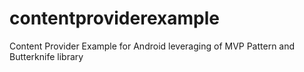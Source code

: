 # contentproviderexample
Content Provider Example for Android leveraging of MVP Pattern and Butterknife library
